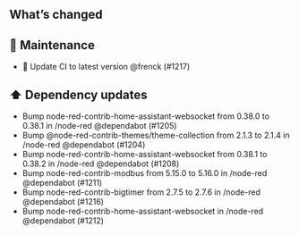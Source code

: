## What’s changed

## 🧰 Maintenance

- 🚀 Update CI to latest version @frenck (#1217)

## ⬆️ Dependency updates

- Bump node-red-contrib-home-assistant-websocket from 0.38.0 to 0.38.1 in /node-red @dependabot (#1205)
- Bump @node-red-contrib-themes/theme-collection from 2.1.3 to 2.1.4 in /node-red @dependabot (#1204)
- Bump node-red-contrib-home-assistant-websocket from 0.38.1 to 0.38.2 in /node-red @dependabot (#1208)
- Bump node-red-contrib-modbus from 5.15.0 to 5.16.0 in /node-red @dependabot (#1211)
- Bump node-red-contrib-bigtimer from 2.7.5 to 2.7.6 in /node-red @dependabot (#1216)
- Bump node-red-contrib-home-assistant-websocket in /node-red @dependabot (#1212)
